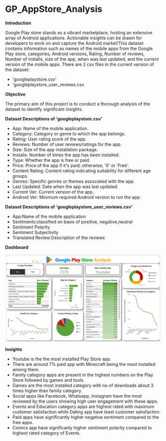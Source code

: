# GP_AppStore_Analysis
**Introduction**

Google Play store stands as a vibrant marketplace, hosting an extensive array of Android applications. Actionable insights can be drawn for developers to work on and capture the Android market!This dataset contains information such as names of the mobile apps from the Google Play store, categories, Android versions, Rating, Number of reviews, Number of installs, size of the app, when was last updated, and the current version of the mobile apps.
There are 2 csv files in the current version of the dataset:
- 'googleplaystore.csv'
- 'googleplaystore_user_reviews.csv

**Objective**

The primary aim of this project is to conduct a thorough analysis of the dataset to identify significant insights. 

**Dataset Descriptions of 'googleplaystore.csv'**

- App: Name of the mobile application.
- Category: Category or genre to which the app belongs.
- Rating: User rating score of the app.
- Reviews: Number of user reviews/ratings for the app.
- Size: Size of the app installation package.
- Installs: Number of times the app has been installed.
- Type: Whether the app is free or paid.
- Price: Price of the app if it's paid; otherwise, '0' or 'Free'.
- Content Rating: Content rating indicating suitability for different age groups.
- Genres: Specific genres or themes associated with the app.
- Last Updated: Date when the app was last updated.
- Current Ver: Current version of the app.
- Android Ver: Minimum required Android version to run the app.

**Dataset Descriptions of 'googleplaystore_user_reviews.csv'**

- App:Name of the mobile application
- Sentiments:classified on basis of positive, negative,neutral
- Sentiment Polarity
- Sentiment Subjectivity
- Translated Review:Description of the reviews
  
**Dashboard**

![](images/dashboard.png)

**Insights**

- Youtube is the the most installed Play Store app.
- There are around 7% paid app with Minecraft being the most installed among them.
- Family category apps are present in the highest numbers on the Play Store followed by games and tools.
- Games are the most installed category with no of downloads about 3 times higher than family category.
- Social apps like Facebook, Whatsapp, Instagram have the most reviewed by the users showing high user engagement with these apps.
- Events and Education category apps are highest rated with maximum customer satisfaction while Dating app have least customer satisfaction.
- Paid apps have significantly higher negative sentiment compared to the free apps.
- Comics app have significanly higher sentiment polarity compared to highest rated category of Events.
